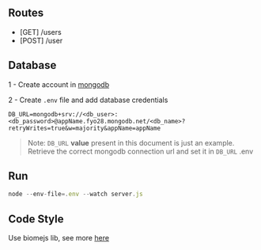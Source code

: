 
## Routes
- [GET] /users
- [POST] /user

## Database
1 - Create account in [mongodb](https://cloud.mongodb.com)

2 - Create `.env` file and add database credentials

```.env
DB_URL=mongodb+srv://<db_user>:<db_password>@appName.fyo28.mongodb.net/<db_name>?retryWrites=true&w=majority&appName=appName
```
> Note: `DB_URL` **value** present in this document is just an example. Retrieve the correct mongodb connection url and set it in `DB_URL` .env

## Run
```javascript
node --env-file=.env --watch server.js
```

## Code Style
Use biomejs lib, see more [here](https://biomejs.dev/guides/getting-started/)

